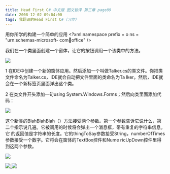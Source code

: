 ```yaml
---
title: Head First C# 中文版 图文皆译 第三章 page89
date: 2008-12-02 09:04:00
tags: 我翻译的Head First C#（习作）
---
```

用你所学的构建一个简单的应用  <?xml:namespace prefix = o ns = "urn:schemas-microsoft-
com:office:office" />

我们在一个类里面创建一个窗体，让它的按钮调用一个该类中的方法。

![](https://p-blog.csdn.net/images/p_blog_csdn_net/cuipengfei1/EntryImages/20081202/%E6%88%AA%E5%9B%BE00.jpg)

1  在IDE中创建一个新的窗体应用。然后添加一个叫做Talker.cs的类文件。你把类文件命名为Talker.cs，IDE就会自动把文件里面的类命名为Ta
lker。然后，IDE就会在一个新标签页里面弹出这个类。

2  在类文件开头添加一句using System.Windows.Forms；然后向类里面添加代码：

![](https://p-blog.csdn.net/images/p_blog_csdn_net/cuipengfei1/EntryImages/20081202/%E6%88%AA%E5%9B%BE02.jpg)

这个新类的BlahBlahBlah（）方法接受两个参数。第一个参数告诉它说什么，第二个指示说几遍。它被调用的时候将会弹出一个消息框，带有重复的字符串信息。它
的返回值是字符串的长度。它的thingToSay参数接受String，numberOfTimes参数接受一个数字。它将会在窗体的TextBox控件和Nume
ricUpDown控件里得到这两个参数。

![](https://p-blog.csdn.net/images/p_blog_csdn_net/cuipengfei1/EntryImages/20081202/%E6%88%AA%E5%9B%BE03.jpg)



[ ![](https://profile.csdnimg.cn/5/2/5/3_cuipengfei1)
![](https://g.csdnimg.cn/static/user-reg-year/1x/11.png)
](https://blog.csdn.net/cuipengfei1)





